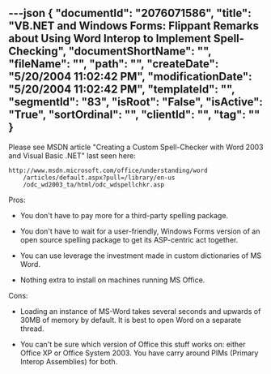 ---json
{
  "documentId": "2076071586",
  "title": "VB.NET and Windows Forms: Flippant Remarks about Using Word Interop to Implement Spell-Checking",
  "documentShortName": "",
  "fileName": "",
  "path": "",
  "createDate": "5/20/2004 11:02:42 PM",
  "modificationDate": "5/20/2004 11:02:42 PM",
  "templateId": "",
  "segmentId": "83",
  "isRoot": "False",
  "isActive": "True",
  "sortOrdinal": "",
  "clientId": "",
  "tag": ""
}
---

Please see MSDN article &quot;Creating a Custom Spell-Checker with Word 2003 and Visual Basic .NET&quot; last seen here:

    http://www.msdn.microsoft.com/office/understanding/word
        /articles/default.aspx?pull=/library/en-us
        /odc_wd2003_ta/html/odc_wdspellchkr.asp

Pros:

* You don't have to pay more for a third-party spelling package.

* You don't have to wait for a user-friendly, Windows Forms version of an open source spelling package to get its ASP-centric act together.

* You can use leverage the investment made in custom dictionaries of MS Word.

* Nothing extra to install on machines running MS Office.


Cons:

* Loading an instance of MS-Word takes several seconds and upwards of 30MB of memory by default. It is best to open Word on a separate thread.

* You can't be sure which version of Office this stuff works on: either Office XP or Office System 2003. You have carry around PIMs (Primary Interop Assemblies) for both.
